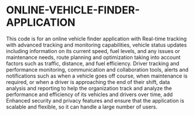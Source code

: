# ONLINE-VEHICLE-FINDER-APPLICATION
This code is for an online vehicle finder application with Real-time tracking with advanced tracking and monitoring capabilities, vehicle status updates including information on its current speed, fuel levels, and any issues or maintenance needs, route planning and optimization taking into account factors such as traffic, distance, and fuel efficiency. Driver tracking and performance monitoring, communication and collaboration tools, alerts and notifications such as when a vehicle goes off course, when maintenance is required, or when a driver is approaching the end of their shift, data analysis and reporting to help the organization track and analyze the performance and efficiency of its vehicles and drivers over time, add Enhanced security and privacy features and ensure that the application is scalable and flexible, so it can handle a large number of users.
